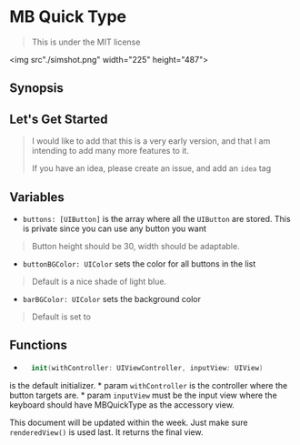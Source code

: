 # MB Quick Type
> This is under the MIT license

<img src"./simshot.png" width="225" height="487">

## Synopsis


## Let's Get Started

> I would like to add that this is a very early version, and that I am intending to add many more features to it.
> 
> If you have an idea, please create an issue, and add an `idea` tag


## Variables

* `buttons: [UIButton]` is the array where all the `UIButton` are stored. This is private since you can use any button you want

> Button height should be 30, width should be adaptable.

* `buttonBGColor: UIColor` sets the color for all buttons in the list

> Default is a nice shade of light blue.

* `barBGColor: UIColor` sets the background color

> Default is set to 

## Functions

* ```Swift
    init(withController: UIViewController, inputView: UIView)
    ```
is the default initializer.
	* param `withController` is the controller where the button targets are.
	* param `inputView` must be the input view where the keyboard should have MBQuickType as the accessory view.

This document will be updated within the week. Just make sure `renderedView()` is used last. It returns the final view.

	
